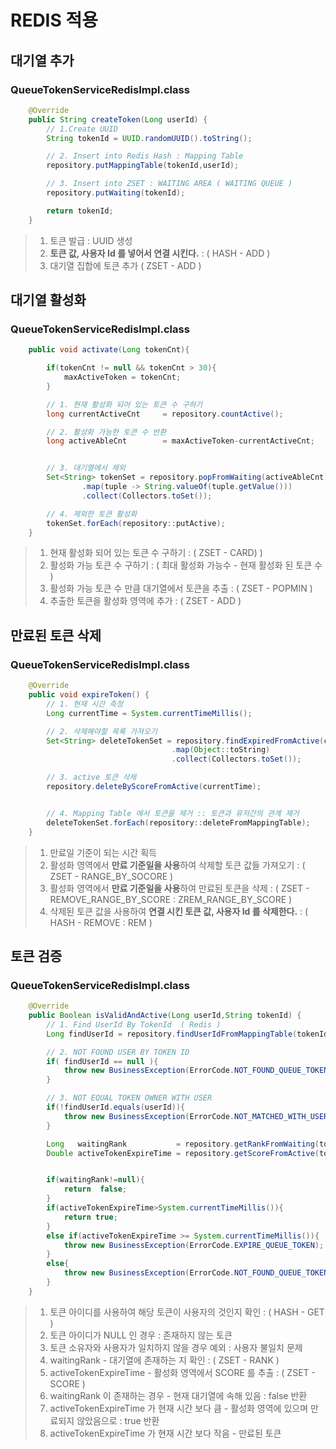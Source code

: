 # REDIS 적용 

## 대기열 추가 
### QueueTokenServiceRedisImpl.class
```java
    @Override
    public String createToken(Long userId) {
        // 1.Create UUID
        String tokenId = UUID.randomUUID().toString();

        // 2. Insert into Redis Hash : Mapping Table
        repository.putMappingTable(tokenId,userId);

        // 3. Insert into ZSET : WAITING AREA ( WAITING QUEUE )
        repository.putWaiting(tokenId);

        return tokenId;
    }
```
> 1. 토큰 발급 : UUID 생성
> 2. **토큰 값, 사용자 Id 를 넣어서 연결 시킨다.** : ( HASH - ADD )
> 3. 대기열 집합에 토큰 추가 ( ZSET - ADD )


## 대기열 활성화
### QueueTokenServiceRedisImpl.class
```java
    public void activate(Long tokenCnt){

        if(tokenCnt != null && tokenCnt > 30){
            maxActiveToken = tokenCnt;
        }

        // 1. 현재 활성화 되어 있는 토큰 수 구하기
        long currentActiveCnt     = repository.countActive();

        // 2. 활성화 가능한 토큰 수 반환
        long activeAbleCnt        = maxActiveToken-currentActiveCnt;


        // 3. 대기열에서 제외
        Set<String> tokenSet = repository.popFromWaiting(activeAbleCnt).stream()
                .map(tuple -> String.valueOf(tuple.getValue()))
                .collect(Collectors.toSet());

        // 4. 제외한 토큰 활성화
        tokenSet.forEach(repository::putActive);
    }
```
> 1. 현재 활성화 되어 있는 토큰 수 구하기 : ( ZSET - CARD) )
> 2. 활성화 가능 토큰 수 구하기 : ( 최대 활성화 가능수 - 현재 활성화 된 토큰 수 )
> 3. 활성화 가능 토큰 수 만큼 대기열에서 토큰을 추출 : ( ZSET - POPMIN )
> 4. 추출한 토큰을 활성화 영역에 추가 : ( ZSET - ADD )


## 만료된 토큰 삭제 
### QueueTokenServiceRedisImpl.class
```java
    @Override
    public void expireToken() {
        // 1. 현재 시간 측정
        Long currentTime = System.currentTimeMillis();

        // 2. 삭제해야할 목록 가져오기
        Set<String> deleteTokenSet = repository.findExpiredFromActive(currentTime).stream()
                                    .map(Object::toString)
                                    .collect(Collectors.toSet());

        // 3. active 토큰 삭제
        repository.deleteByScoreFromActive(currentTime);


        // 4. Mapping Table 에서 토큰을 제거 :: 토큰과 유저간의 관계 제거
        deleteTokenSet.forEach(repository::deleteFromMappingTable);
    }
```
> 1. 만료일 기준이 되는 시간 획득
> 2. 활성화 영역에서 **만료 기준일을 사용**하여 삭제할  토큰 값들 가져오기 : ( ZSET - RANGE_BY_SOCORE )
> 3. 활성화 영역에서 **만료 기준일을 사용**하여 만료된 토큰을 삭제 : ( ZSET - REMOVE_RANGE_BY_SCORE : ZREM_RANGE_BY_SCORE )
> 4. 삭제된 토큰 값을 사용하여 **연결 시킨 토큰 값, 사용자 Id 를 삭제한다.** : ( HASH - REMOVE : REM )

## 토큰 검증 
### QueueTokenServiceRedisImpl.class
```java
    @Override
    public Boolean isValidAndActive(Long userId,String tokenId) {
        // 1. Find UserId By TokenId  ( Redis )
        Long findUserId = repository.findUserIdFromMappingTable(tokenId);

        // 2. NOT FOUND USER BY TOKEN ID
        if( findUserId == null ){
            throw new BusinessException(ErrorCode.NOT_FOUND_QUEUE_TOKEN);
        }

        // 3. NOT EQUAL TOKEN OWNER WITH USER
        if(!findUserId.equals(userId)){
            throw new BusinessException(ErrorCode.NOT_MATCHED_WITH_USER);
        }

        Long   waitingRank           = repository.getRankFromWaiting(tokenId);
        Double activeTokenExpireTime = repository.getScoreFromActive(tokenId);


        if(waitingRank!=null){
            return  false;
        }
        if(activeTokenExpireTime>System.currentTimeMillis()){
            return true;
        }
        else if(activeTokenExpireTime >= System.currentTimeMillis()){
            throw new BusinessException(ErrorCode.EXPIRE_QUEUE_TOKEN);
        }
        else{
            throw new BusinessException(ErrorCode.NOT_FOUND_QUEUE_TOKEN);
        }
    }
```
> 1. 토큰 아이디를 사용하여 해당 토큰이 사용자의 것인지 확인 : ( HASH - GET )
> 2. 토큰 아이디가 NULL 인 경우 : 존재하지 않는 토큰
> 3. 토큰 소유자와 사용자가 일치하지 않을 경우 예외 : 사용자 불일치 문제
> 4. waitingRank - 대기열에 존재하는 지 확인 : ( ZSET - RANK )
> 5. activeTokenExpireTime - 활성화 영역에서 SCORE 를 추출 : ( ZSET - SCORE )
> 6. waitingRank 이 존재하는 경우 - 현재 대기열에 속해 있음 : false 반환
> 7. activeTokenExpireTime 가 현재 시간 보다 큼 - 활성화 영역에 있으며 만료되지 않았음으로 : true 반환
> 8. activeTokenExpireTime 가 현재 시간 보다 작음 - 만료된 토큰
